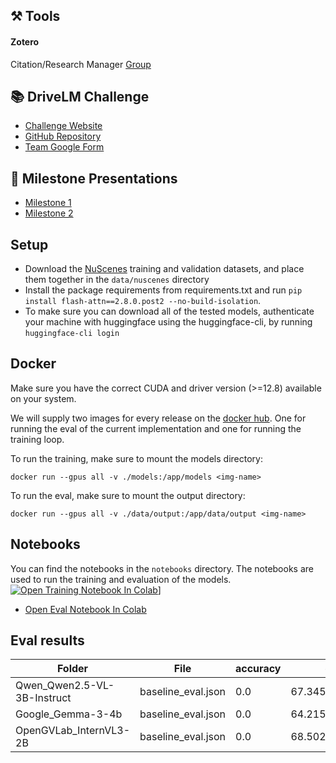 ## ⚒️ Tools
#### Zotero
Citation/Research Manager
[Group](https://www.zotero.org/groups/5975647/app-ras-driving-with-language)

## 📚 DriveLM Challenge
- [Challenge Website](https://opendrivelab.com/challenge2024/#driving_with_language)
- [GitHub Repository](https://github.com/OpenDriveLab/DriveLM)
- [Team Google Form](https://docs.google.com/forms/d/e/1FAIpQLSef_L4L9jXV_88pXkuFmaloifhRuFjVARbjsV-8GWETc6aNCA/viewform)


## 💬 Milestone Presentations
- [Milestone 1](https://docs.google.com/presentation/d/13reSKMykn5WhVyi5zi5oK5OygVjTZljeMWflJejQZlw/edit?slide=id.g32bc6f01e94_0_43#slide=id.g32bc6f01e94_0_43)
- [Milestone 2](https://docs.google.com/presentation/d/1suusmSruqXyRdfvViq1NKfDEqTpH5-M9w7zgh7HDCAo/edit?slide=id.g32bc6f01e94_0_74#slide=id.g32bc6f01e94_0_74)

## Setup
- Download the [NuScenes](https://github.com/OpenDriveLab/DriveLM/tree/main/challenge) training and validation datasets, and place them together in the `data/nuscenes` directory
- Install the package requirements from requirements.txt and run ```pip install flash-attn==2.8.0.post2 --no-build-isolation```.
- To make sure you can download all of the tested models, authenticate your machine with huggingface using the huggingface-cli, by running ```huggingface-cli login```

## Docker

Make sure you have the correct CUDA and driver version (>=12.8) available on your system.

We will supply two images for every release on the [docker hub](https://hub.docker.com/repository/docker/vdawgg/app-ras-25). One for running the eval of the current implementation and one for running the training loop.

To run the training, make sure to mount the models directory:
```shell
docker run --gpus all -v ./models:/app/models <img-name>
```

To run the eval, make sure to mount the output directory:
```shell
docker run --gpus all -v ./data/output:/app/data/output <img-name>
```

## Notebooks
You can find the notebooks in the `notebooks` directory. The notebooks are used to run the training and evaluation of the models. 
[![Open Training Notebook In Colab](https://colab.research.google.com/assets/colab-badge.svg)](https://colab.research.google.com/github/csiemssen/APP-RAS-Driving-with-Language/blob/main/notebooks/train.ipynb)]
- [Open Eval Notebook In Colab](https://colab.research.google.com/github/csiemssen/APP-RAS-Driving-with-Language/blob/main/notebooks/eval.ipynb)

## Eval results

| Folder | File | accuracy | chatgpt | language/Bleu_1 | language/Bleu_2 | language/Bleu_3 | language/Bleu_4 | language/ROUGE_L | language/CIDEr | match | final_score |
| --- | --- | --- | --- | --- | --- | --- | --- | --- | --- | --- | --- |
| Qwen_Qwen2.5-VL-3B-Instruct | baseline_eval.json | 0.0 | 67.3456904541242 | 0.23925483214648655 | 0.11544553891542789 | 0.057574440433052446 | 0.020769188970051755 | 0.19079430087529606 | 0.006791738547463531 | 32.46449704142012 | 0.3542940542224235 |
| Google_Gemma-3-4b | baseline_eval.json | 0.0 | 64.21501390176088 | 0.20031983735402523 | 0.07057776733950633 | 0.020562285652540205 | 0.0065920170980479755 | 0.15465341169836444 | 0.002624376073528029 | 35.52662721893491 | 0.3432085651226965 |
| OpenGVLab_InternVL3-2B | baseline_eval.json | 0.0 | 68.50231696014829 | 0.19311353330793474 | 0.07443754271197525 | 0.02748667571393649 | 0.009723712529328537 | 0.1677772971700306 | 0.005031769222350847 | 22.62869822485207 | 0.3355647203008346 |
